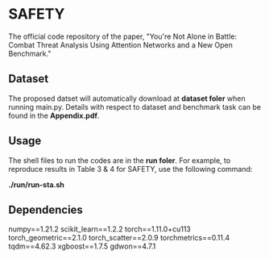 # SAFETY

The official code repository of the paper, "You're Not Alone in Battle: Combat Threat Analysis Using Attention Networks and a New Open Benchmark."

## Dataset
The proposed datset will automatically download at **dataset foler** when running main.py. 
Details with respect to dataset and benchmark task can be found in the **Appendix.pdf**.

## Usage
The shell files to run the codes are in the **run foler**.
For example, to reproduce results in Table 3 & 4 for SAFETY, use the following command:

**./run/run-sta.sh**

## Dependencies
numpy==1.21.2
scikit_learn==1.2.2
torch==1.11.0+cu113
torch_geometric==2.1.0
torch_scatter==2.0.9
torchmetrics==0.11.4
tqdm==4.62.3
xgboost==1.7.5
gdwon==4.7.1



